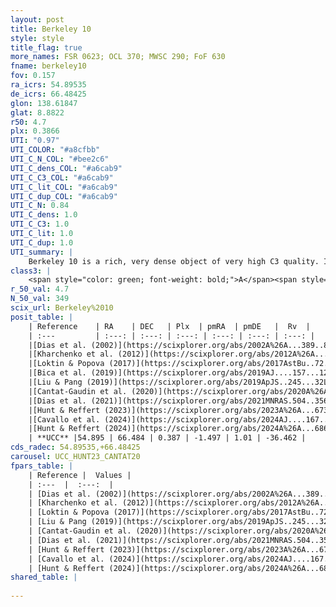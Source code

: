 ```yaml
---
layout: post
title: Berkeley 10
style: style
title_flag: true
more_names: FSR 0623; OCL 370; MWSC 290; FoF 630
fname: berkeley10
fov: 0.157
ra_icrs: 54.89535
de_icrs: 66.48425
glon: 138.61847
glat: 8.8822
r50: 4.7
plx: 0.3866
UTI: "0.97"
UTI_COLOR: "#a8cfbb"
UTI_C_N_COL: "#bee2c6"
UTI_C_dens_COL: "#a6cab9"
UTI_C_C3_COL: "#a6cab9"
UTI_C_lit_COL: "#a6cab9"
UTI_C_dup_COL: "#a6cab9"
UTI_C_N: 0.84
UTI_C_dens: 1.0
UTI_C_C3: 1.0
UTI_C_lit: 1.0
UTI_C_dup: 1.0
UTI_summary: |
    Berkeley 10 is a rich, very dense object of very high C3 quality. It is very well-studied in the literature.
class3: |
    <span style="color: green; font-weight: bold;">A</span><span style="color: green; font-weight: bold;">A</span>
r_50_val: 4.7
N_50_val: 349
scix_url: Berkeley%2010
posit_table: |
    | Reference    | RA    | DEC   | Plx  | pmRA  | pmDE   |  Rv  |
    | :---         | :---: | :---: | :---: | :---: | :---: | :---: |
    |[Dias et al. (2002)](https://scixplorer.org/abs/2002A%26A...389..871D) | 54.883 | 66.486 | -- | -2.11 | -0.5 | -- |
    |[Kharchenko et al. (2012)](https://scixplorer.org/abs/2012A%26A...543A.156K) | 54.9 | 66.49 | -- | -1.72 | -1.22 | -- |
    |[Loktin & Popova (2017)](https://scixplorer.org/abs/2017AstBu..72..257L) | 54.885 | 66.486 | -- | -2.837 | -2.97 | -- |
    |[Bica et al. (2019)](https://scixplorer.org/abs/2019AJ....157...12B) | 54.874 | 66.49 | -- | -- | -- | -- |
    |[Liu & Pang (2019)](https://scixplorer.org/abs/2019ApJS..245...32L) | 54.89 | 66.486 | 0.368 | -1.426 | 1.036 | -- |
    |[Cantat-Gaudin et al. (2020)](https://scixplorer.org/abs/2020A%26A...640A...1C) | 54.894 | 66.486 | 0.372 | -1.47 | 1.047 | -- |
    |[Dias et al. (2021)](https://scixplorer.org/abs/2021MNRAS.504..356D) | 54.888 | 66.49 | 0.368 | -1.464 | 1.053 | -36.134 |
    |[Hunt & Reffert (2023)](https://scixplorer.org/abs/2023A%26A...673A.114H) | 54.885 | 66.489 | 0.398 | -1.497 | 1.005 | -32.448 |
    |[Cavallo et al. (2024)](https://scixplorer.org/abs/2024AJ....167...12C) | 54.895 | 66.488 | 0.396 | -- | -- | -- |
    |[Hunt & Reffert (2024)](https://scixplorer.org/abs/2024A%26A...686A..42H) | 54.885 | 66.489 | 0.398 | -1.497 | 1.005 | -32.448 |
    | **UCC** |54.895 | 66.484 | 0.387 | -1.497 | 1.01 | -36.462 | 
cds_radec: 54.89535,+66.48425
carousel: UCC_HUNT23_CANTAT20
fpars_table: |
    | Reference |  Values |
    | :---  |  :---:  |
    | [Dias et al. (2002)](https://scixplorer.org/abs/2002A%26A...389..871D) | `E(B-V)=0.75, Dist=1700.0, Age=9.06, [Fe/H]=-0.49` |
    | [Kharchenko et al. (2012)](https://scixplorer.org/abs/2012A%26A...543A.156K) | `e_bv=0.799, distance=2201, log_age=8.81, metallicity=-0.49` |
    | [Loktin & Popova (2017)](https://scixplorer.org/abs/2017AstBu..72..257L) | `E(B-V)=0.841, Dmod=12.02, logt=8.67` |
    | [Liu & Pang (2019)](https://scixplorer.org/abs/2019ApJS..245...32L) | `Age=0.692, Z=0.5` |
    | [Cantat-Gaudin et al. (2020)](https://scixplorer.org/abs/2020A%26A...640A...1C) | `AVNN=1.94, DMNN=11.87, AgeNN=9.08` |
    | [Dias et al. (2021)](https://scixplorer.org/abs/2021MNRAS.504..356D) | `Av=2.595, Dist=2004, logage=8.902, [Fe/H]=-0.1` |
    | [Hunt & Reffert (2023)](https://scixplorer.org/abs/2023A%26A...673A.114H) | `AV50=2.802, diffAV50=1.198, MOD50=11.866, logAge50=8.531` |
    | [Cavallo et al. (2024)](https://scixplorer.org/abs/2024AJ....167...12C) | `AV50=3.14, dMod50=11.99, logAge50=8.55, [Fe/H]50=0.04` |
    | [Hunt & Reffert (2024)](https://scixplorer.org/abs/2024A%26A...686A..42H) | `MassJ=2288.05` |
shared_table: |
    
---
```

